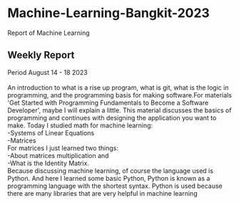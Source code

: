 # Machine-Learning-Bangkit-2023
Report of Machine Learning
## Weekly Report
Period August 14 - 18 2023<br><br>
An introduction to what is a rise up program, what is git, what is the logic in programming, and the programming basis for making software.For materials 'Get Started with Programming Fundamentals to Become a Software Developer', maybe I will explain a little. This material discusses the basics of programming and continues with designing the application you want to make.
Today I studied math for machine learning:<br>
-Systems of Linear Equations<br>
-Matrices<br>
For matrices I just learned two things:<br>
-About matrices multiplication and<br>
-What is the Identity Matrix.<br>
Because discussing machine learning, of course the language used is Python. And here I learned some basic Python, Python is known as a programming language with the shortest syntax. Python is used because there are many libraries that are very helpful in machine learning
## 
